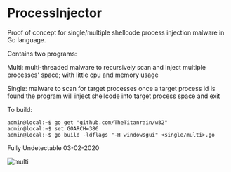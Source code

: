 # ProcessInjector
Proof of concept for single/multiple shellcode process injection malware in Go language.

Contains two programs:

Multi: 
multi-threaded malware to recursively scan and inject multiple processes' space; with little cpu and memory usage

Single: 
malware to scan for target processes once a target process id is found the program will inject shellcode into target process space and exit

To build:
```
admin@local:~$ go get "github.com/TheTitanrain/w32"
admin@local:~$ set GOARCH=386
admin@local:~$ go build -ldflags "-H windowsgui" <single/multi>.go
```

Fully Undetectable 03-02-2020

![multi](https://user-images.githubusercontent.com/51238001/73690648-c0c8a580-46c8-11ea-8f91-1a840cb762c6.png)
